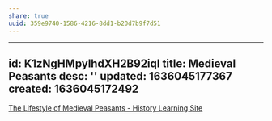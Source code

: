 ```yaml
---
share: true
uuid: 359e9740-1586-4216-8dd1-b20d7b9f7d51
---
```

---
id: K1zNgHMpylhdXH2B92iqI
title: Medieval Peasants
desc: ''
updated: 1636045177367
created: 1636045172492
---

[The Lifestyle of Medieval Peasants - History Learning Site](https://www.historylearningsite.co.uk/medieval-england/the-lifestyle-of-medieval-peasants/)